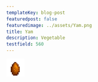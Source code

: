 ```yaml
---
templateKey: blog-post
featuredpost: false
featuredimage: ../assets/Yam.png
title: Yam
description: Vegetable
testfield: 560
---
```

![Yam](../assets/Yam.png)